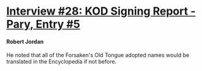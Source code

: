 # [Interview #28: KOD Signing Report - Pary, Entry #5](https://www.theoryland.com/intvmain.php?i=28#5)

#### Robert Jordan

He noted that all of the Forsaken's Old Tongue adopted names would be translated in the Encyclopedia if not before.

